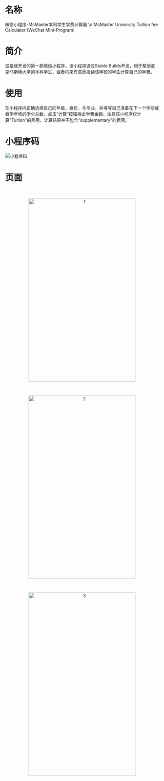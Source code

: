 # 名称
微信小程序-McMaster本科学生学费计算器
\n  McMaster University Tuition fee Calculator (WeChat Mini-Program) 

# 简介
这是我开发的第一款微信小程序，该小程序通过Stable Builds开发，用于帮助麦克马斯特大学的本科学生，或者将来有意愿报读该学校的学生计算自己的学费。


# 使用
在小程序内正确选择自己的年级，身份，与专业，并填写自己准备在下一个学期或者学年修的学分总数，点击”计算“按钮得出学费金额。注意该小程序仅计算"Tuition"的费用，计算结果并不包含"supplementary"的费用。


# 小程序码
![小程序码](https://user-images.githubusercontent.com/71127343/122250381-31f2ac80-cefc-11eb-9798-aa7e69e723c8.jpg)

# 页面

&emsp;

<div align=center><img width="350" height=600" src="https://user-images.githubusercontent.com/71127343/122253411-b9411f80-cefe-11eb-82b4-9610b01d48e8.PNG" alt="1"/>
 
  &emsp;
<div align=center><img width="350" height="600" src="https://user-images.githubusercontent.com/71127343/122254004-48e6ce00-ceff-11eb-98d1-4903d7767101.PNG" alt="2"/>
 
&emsp;
  
<div align=center><img width="350" height="600" src="https://user-images.githubusercontent.com/71127343/122255006-49cc2f80-cf00-11eb-9845-376fbf8ab4ff.PNG" alt="3"/>

 
  






